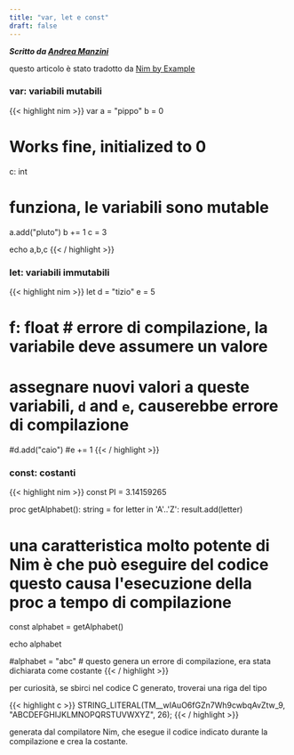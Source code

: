 ```yaml
---
title: "var, let e const"
draft: false
---
```

***Scritto da [Andrea Manzini](https://ilmanzo.github.io/)***

questo articolo è stato tradotto da [Nim by Example](https://nim-by-example.github.io/)


### var: variabili mutabili

{{< highlight nim >}}
var
  a = "pippo"
  b = 0
  # Works fine, initialized to 0
  c: int

# funziona, le variabili sono mutable
a.add("pluto")
b += 1
c = 3

echo a,b,c
{{< / highlight >}}

### let: variabili immutabili

{{< highlight nim >}}
let
  d = "tizio"
  e = 5
  # f: float   # errore di compilazione, la variabile deve assumere un valore

# assegnare nuovi valori a queste variabili, `d` and `e`, causerebbe errore di compilazione
#d.add("caio")
#e += 1
{{< / highlight >}}

### const: costanti 
{{< highlight nim >}}
const PI = 3.14159265

proc getAlphabet(): string =
  for letter in 'A'..'Z':
    result.add(letter)

# una caratteristica molto potente di Nim è che può eseguire del codice questo causa l'esecuzione della proc a tempo di compilazione
const alphabet = getAlphabet()

echo alphabet

#alphabet = "abc" # questo genera un errore di compilazione, era stata dichiarata come costante 
{{< / highlight >}}

per curiosità, se sbirci nel codice C generato, troverai una riga del tipo 

{{< highlight c >}}
STRING_LITERAL(TM__wIAuO6fGZn7Wh9cwbqAvZtw_9, "ABCDEFGHIJKLMNOPQRSTUVWXYZ", 26);
{{< / highlight >}}

generata dal compilatore Nim, che esegue il codice indicato durante la compilazione e crea la costante.
